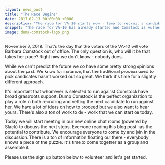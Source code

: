 ```yaml
---
layout: news_post
title: "The Race Begins"
date: 2017-02-13 00:00:00 +0000
description: "The race for VA-10 starts now - time to recruit a candidate"
snippet: "The race for VA-10 has already started and Comstock is vulnerable and running scared. It\'s time to recruit a candidate."
image: dump-comstock-logo.png
---
```

November 6, 2018. That's the day that the voters of the VA-10 will vote Barbara Comstock out of office. The only question is, who will it be that takes her place? Right now we don't know - nobody does.

While we can't predict the future we do have some pretty strong opinions about the past. We know for instance, that the traditional process used to pick candidates hasn't worked out so great. We think it's time for a slightly different approach.

It's important that whomever is selected to run against Comstock have broad grassroots support. Dump Comstock is the perfect organization to play a role in both recruiting and vetting the next candidate to run against her. We have a lot of ideas on how to proceed but we also want to hear yours. There's also a ton of work to do - work that we can start on today.

Today we will start meeting in our new online chat rooms (powered by Slack) to discuss the next steps. Everyone reading this blog post has the potential to contribute. We encourage everyone to come by and join in the discussion. There is a ton of information floating out there - everybody knows a piece of the puzzle. It's time to come together as a group and assemble it.

Please use the sign up button below to volunteer and let's get started.
